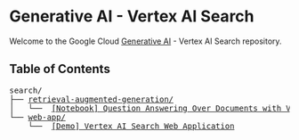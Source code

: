 # Generative AI - Vertex AI Search

Welcome to the Google Cloud [Generative AI](https://cloud.google.com/ai/generative-ai/) - Vertex AI Search repository.

## Table of Contents

<!-- markdownlint-disable MD033 -->
<pre>
search/
├── <a href="retrieval-augmented-generation">retrieval-augmented-generation/</a>
│   └──  <a href="retrieval-augmented-generation/examples/question_answering.ipynb">[Notebook] Question Answering Over Documents with Vertex AI Search and LangChain 🦜🔗</a>
└── <a href="web-app">web-app/</a>
    └──  <a href="web-app">[Demo] Vertex AI Search Web Application</a>
</pre>
